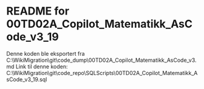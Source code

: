 # README for 00TD02A_Copilot_Matematikk_AsCode_v3_19
Denne koden ble eksportert fra C:\WikiMigration\git\code_dump\00TD02A_Copilot_Matematikk_AsCode_v3.md
Link til denne koden: C:\WikiMigration\git\code_repo\SQLScripts\00TD02A_Copilot_Matematikk_AsCode_v3_19.sql
